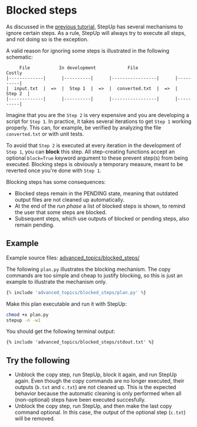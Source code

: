 # Blocked steps

As discussed in the [previous tutorial](optional_steps.md),
StepUp has several mechanisms to ignore certain steps.
As a rule, StepUp will always try to execute all steps, and not doing so is the exception.

A valid reason for ignoring some steps is illustrated in the following schematic:

```
     File           In development            File                 Costly
|-------------|      |----------|      |-----------------|      |----------|
|  input.txt  |  =>  |  Step 1  |  =>  |  converted.txt  |  =>  |  Step 2  |
|-------------|      |----------|      |-----------------|      |----------|
```

Imagine that you are the `Step 2` is very expensive and you are developing a script for `Step 1`.
In practice, it takes several iterations to get `Step 1` working properly.
This can, for example, be verified by analyzing the file `converted.txt` or with unit tests.

To avoid that `Step 2` is executed at every iteration in the development of `Step 1`,
you can **block** this step.
All step-creating functions accept an optional `block=True` keyword argument to these prevent step(s) from being executed.
Blocking steps is obviously a temporary measure, meant to be reverted once you're done with `Step 1`.

Blocking steps has some consequences:

- Blocked steps remain in the PENDING state, meaning that outdated output files are not cleaned up automatically.
- At the end of the *run phase* a list of blocked steps is shown, to remind the user that some steps are blocked.
- Subsequent steps, which use outputs of blocked or pending steps, also remain pending.


## Example

Example source files: [advanced_topics/blocked_steps/](https://github.com/reproducible-reporting/stepup-core/tree/main/docs/advanced_topics/blocked_steps)

The following `plan.py` illustrates the blocking mechanism.
The copy commands are too simple and cheap to justify blocking,
so this is just an example to illustrate the mechanism only.

```python
{% include 'advanced_topics/blocked_steps/plan.py' %}
```

Make this plan executable and run it with StepUp:

```bash
chmod +x plan.py
stepup -n -w1
```

You should get the following terminal output:

```
{% include 'advanced_topics/blocked_steps/stdout.txt' %}
```


## Try the following

- Unblock the copy step, run StepUp, block it again, and run StepUp again.
  Even though the copy commands are no longer executed, their outputs (`b.txt` and `c.txt`)
  are not cleaned up.
  This is the expected behavior because the automatic cleaning is only performed when all
  (non-optional) steps have been executed succesfully.
- Unblock the copy step, run StepUp, and then make the last copy command optional.
  In this case, the output of the optional step (`c.txt`) will be removed.
